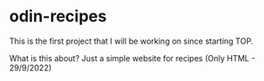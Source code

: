 # odin-recipes
This is the first project that I will be working on since starting TOP.

What is this about?
Just a simple website for recipes (Only HTML - 29/9/2022)